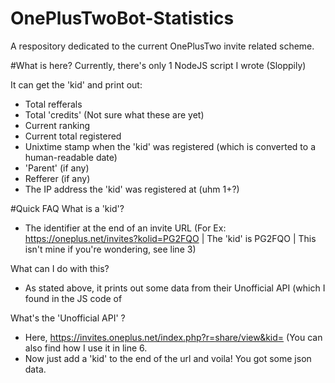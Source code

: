 # OnePlusTwoBot-Statistics
A respository dedicated to the current OnePlusTwo invite related scheme.

#What is here?
Currently, there's only 1 NodeJS script I wrote (Sloppily)

It can get the 'kid' and print out:
- Total refferals
- Total 'credits' (Not sure what these are yet)
- Current ranking
- Current total registered
- Unixtime stamp when the 'kid' was registered (which is converted to a human-readable date)
- 'Parent' (if any)
- Refferer (if any)
- The IP address the 'kid' was registered at (uhm 1+?)

#Quick FAQ
What is a 'kid'?
- The identifier at the end of an invite URL (For Ex: https://oneplus.net/invites?kolid=PG2FQO | The 'kid' is PG2FQO | This isn't mine if you're wondering, see line 3)

What can I do with this?
- As stated above, it prints out some data from their Unofficial API (which I found in the JS code of 

What's the 'Unofficial API' ?
- Here, https://invites.oneplus.net/index.php?r=share/view&kid= (You can also find how I use it in line 6.
- Now just add a 'kid' to the end of the url and voila! You got some json data.
